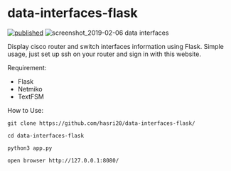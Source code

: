 # data-interfaces-flask
[![published](https://static.production.devnetcloud.com/codeexchange/assets/images/devnet-published.svg)](https://developer.cisco.com/codeexchange/github/repo/hasri20/data-interfaces-flask)
![screenshot_2019-02-06 data interfaces](https://user-images.githubusercontent.com/19608381/52325337-3c8d0500-2a17-11e9-9651-74ed9567c15b.png)

Display cisco router and switch interfaces information using Flask. Simple usage, just set up ssh on your router and sign in with this website.

Requirement:
- Flask
- Netmiko
- TextFSM

How to Use:

```
git clone https://github.com/hasri20/data-interfaces-flask/
```
```
cd data-interfaces-flask
```
```
python3 app.py
```
```
open browser http://127.0.0.1:8080/
```
